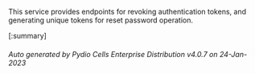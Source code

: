 






This service provides endpoints for revoking authentication tokens, and generating unique tokens for reset password operation.

[:summary]

###### Auto generated by Pydio Cells Enterprise Distribution v4.0.7 on 24-Jan-2023
